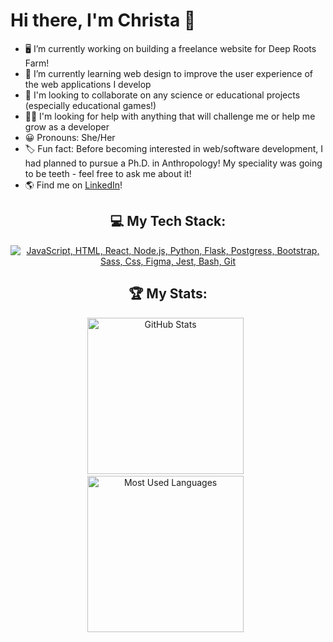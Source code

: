 # Hi there, I'm Christa 👋

- :desktop_computer: I’m currently working on building a freelance website for Deep Roots Farm!
- :brain: I’m currently learning web design to improve the user experience of the web applications I develop
- :muscle: I'm looking to collaborate on any science or educational projects (especially educational games!)
- :raising_hand_woman: I'm looking for help with anything that will challenge me or help me grow as a developer
- :grinning: Pronouns: She/Her
- :label: Fun fact: Before becoming interested in web/software development, I had planned to pursue a Ph.D. in Anthropology! My speciality was going to be teeth - feel free to ask me about it!
- :earth_americas: Find me on [LinkedIn](https://www.linkedin.com/in/christadkelly/)!

<div align="center">

## 💻 My Tech Stack:

[![JavaScript, HTML, React, Node.js, Python, Flask, Postgress, Bootstrap, Sass, Css, Figma, Jest, Bash, Git](https://skillicons.dev/icons?i=js,html,react,nodejs,py,flask,postgres,bootstrap,sass,css,figma,jest,bash,git)](https://skillicons.dev)

## 🏆 My Stats:

<p>
    <img height=250 alt="GitHub Stats" src="https://github-readme-stats.vercel.app/api?username=christadkelly&hide=stars&show=prs_merged&show_icons=true&theme=react&hide_rank=true" />&nbsp;&nbsp;
    <img height=250 alt="Most Used Languages" src="https://github-readme-stats.vercel.app/api/top-langs/?username=christadkelly&layout=donut&theme=react" />&nbsp;&nbsp;
</p>

</div>


<!--
**christadkelly/christadkelly** is a ✨ _special_ ✨ repository because its `README.md` (this file) appears on your GitHub profile.

Here are some ideas to get you started:

- 🔭 I’m currently working on ...
- 🌱 I’m currently learning ...
- 👯 I’m looking to collaborate on ...
- 🤔 I’m looking for help with ...
- 💬 Ask me about ...
- 📫 How to reach me: ...
- 😄 Pronouns: ...
- ⚡ Fun fact: ...
-->
